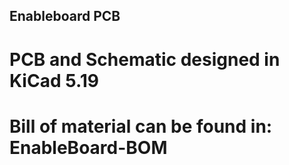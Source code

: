 ## Enableboard PCB
# PCB and Schematic designed in KiCad 5.19
# Bill of material can be found in: EnableBoard-BOM
